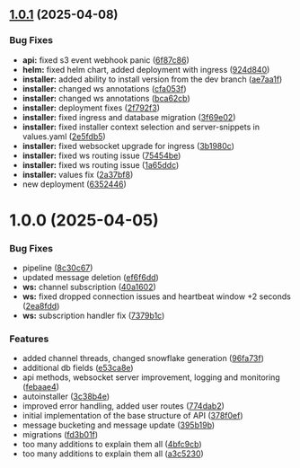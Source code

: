 ## [1.0.1](https://github.com/FlameInTheDark/gochat/compare/v1.0.0...v1.0.1) (2025-04-08)


### Bug Fixes

* **api:** fixed s3 event webhook panic ([6f87c86](https://github.com/FlameInTheDark/gochat/commit/6f87c86beec258a4a27c31a3adc12d9c9b6d082f))
* **helm:** fixed helm chart, added deployment with ingress ([924d840](https://github.com/FlameInTheDark/gochat/commit/924d8406d277671fed562c70b544f6181fe15e57))
* **installer:** added ability to install version from the dev branch ([ae7aa1f](https://github.com/FlameInTheDark/gochat/commit/ae7aa1faab0fcc551f1613815173cba0f3995862))
* **installer:** changed ws annotations ([cfa053f](https://github.com/FlameInTheDark/gochat/commit/cfa053f86e9023077fcb730ba16920df20754207))
* **installer:** changed ws annotations ([bca62cb](https://github.com/FlameInTheDark/gochat/commit/bca62cb394089bce4314ec90ac71c3c7635ffb2f))
* **installer:** deployment fixes ([2f792f3](https://github.com/FlameInTheDark/gochat/commit/2f792f3314c3fb597c657e89d943bbb9ee6ed837))
* **installer:** fixed ingress and database migration ([3f69e02](https://github.com/FlameInTheDark/gochat/commit/3f69e027f4d7989017caff7e14482af3bfff79da))
* **installer:** fixed installer context selection and server-snippets in values.yaml ([2e5fdb5](https://github.com/FlameInTheDark/gochat/commit/2e5fdb5a077a2f729b55d16f81ca98e535d9976d))
* **installer:** fixed websocket upgrade for ingress ([3b1980c](https://github.com/FlameInTheDark/gochat/commit/3b1980c519a01d233259a8c65836bfb91f666bac))
* **installer:** fixed ws routing issue ([75454be](https://github.com/FlameInTheDark/gochat/commit/75454bec6aab9680c0aafb3f85bda6fb48a03647))
* **installer:** fixed ws routing issue ([1a65ddc](https://github.com/FlameInTheDark/gochat/commit/1a65ddccdc1404109896a45d08623c054dd0fbf1))
* **installer:** values fix ([2a37bf8](https://github.com/FlameInTheDark/gochat/commit/2a37bf87cf3806b820344688922c1129777c2c5c))
* new deployment ([6352446](https://github.com/FlameInTheDark/gochat/commit/6352446211b97b0ea003d804df9ccc9423ccbf52))

# 1.0.0 (2025-04-05)


### Bug Fixes

* pipeline ([8c30c67](https://github.com/FlameInTheDark/gochat/commit/8c30c6739a5fe812dc97d7a4ba48545a281040b1))
* updated message deletion ([ef6f6dd](https://github.com/FlameInTheDark/gochat/commit/ef6f6ddf1deebc759609c4c02bf9a66f7775b612))
* **ws:** channel subscription ([40a1602](https://github.com/FlameInTheDark/gochat/commit/40a160227decc839e5f2783a281bdcd99ae7f9b9))
* **ws:** fixed dropped connection issues and heartbeat window +2 seconds ([2ea8fdd](https://github.com/FlameInTheDark/gochat/commit/2ea8fdd16c3cf6c9a0d70747d14f1c4e878d2918))
* **ws:** subscription handler fix ([7379b1c](https://github.com/FlameInTheDark/gochat/commit/7379b1c4ea04415818fcd5fe7be775a7cba9d17e))


### Features

* added channel threads, changed snowflake generation ([96fa73f](https://github.com/FlameInTheDark/gochat/commit/96fa73f4f3d04830ef408dda48a77a6d288d16a2))
* additional db fields ([e53ca8e](https://github.com/FlameInTheDark/gochat/commit/e53ca8e43a13eec81ac4f5c2ee51943163173232))
* api methods, websocket server improvement, logging and monitoring ([febaae4](https://github.com/FlameInTheDark/gochat/commit/febaae4c6c586a998daea76119402904ea5ba663))
* autoinstaller ([3c38b4e](https://github.com/FlameInTheDark/gochat/commit/3c38b4e2f120f3c3e2b6fe0a9ea4f104468cfded))
* improved error handling, added user routes ([774dab2](https://github.com/FlameInTheDark/gochat/commit/774dab2d00ca91eb929ff94e526e5daa3eaf05ce))
* initial implementation of the base structure of API ([378f0ef](https://github.com/FlameInTheDark/gochat/commit/378f0ef2dcc0699915f66c14c8ef052b1d678c7f))
* message bucketing and message update ([395b19b](https://github.com/FlameInTheDark/gochat/commit/395b19b41d2a3d7da7d327f4910330fc48f71533))
* migrations ([fd3b01f](https://github.com/FlameInTheDark/gochat/commit/fd3b01f4b2e815527e91c7b20920700f9fdc218a))
* too many additions to explain them all ([4bfc9cb](https://github.com/FlameInTheDark/gochat/commit/4bfc9cb0495190f6fffc8576eb59f60a2f73e39f))
* too many additions to explain them all ([a3c5230](https://github.com/FlameInTheDark/gochat/commit/a3c523088e244dcf0d352104b46585508d4c2926))
